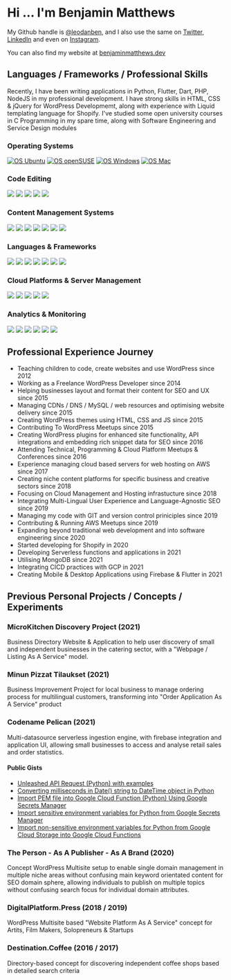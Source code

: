 # Hi ... I'm Benjamin Matthews

My Github handle is [@leodanben](https://github.com/leodanben), and I also use the same on [Twitter](https://twitter.com/leodanben), [LinkedIn](https://www.linkedin.com/in/leodanben/) and even on [Instagram](https://www.instagram.com/leodanben/). 

You can also find my website at [benjaminmatthews.dev](http://benjaminmatthews.dev)

## Languages / Frameworks / Professional Skills
Recently, I have been writing applications in Python, Flutter, Dart, PHP, NodeJS in my professional development.
I have strong skills in HTML, CSS & jQuery for WordPress Developmemt, along with experience with Liquid templating language for Shopify.
I've studied some open university courses in C Programming in my spare time, along with Software Engineering and Service Design modules
### Operating Systems
[![OS Ubuntu](https://img.shields.io/badge/-Ubuntu-brightgreen?style=flat&logo=Ubuntu&logoColor=white)](https://benjaminmatthews.dev/linus/ubuntu)
[![OS openSUSE](https://img.shields.io/badge/-openSUSE-brightgreen?style=flat&logo=openSUSE&logoColor=white)](https://benjaminmatthews.dev/linus/opensuse)
[![OS Windows](https://img.shields.io/badge/-Windows_10-lightgrey?style=flat&logo=Windows&logoColor=white)](https://benjaminmatthews.dev/windows/)
[![OS Mac](https://img.shields.io/badge/-Mac_OS-lightgrey?style=flat&logo=Apple&logoColor=white)](https://benjaminmatthews.dev/windows/)
### Code Editing
![](https://img.shields.io/badge/-PHPstorm-informational?style=flat&logo=PhpStorm&logoColor=white&color=brightgreen)
![](https://img.shields.io/badge/-PyCharm-informational?style=flat&logo=PyCharm&logoColor=white&color=brightgreen)
![](https://img.shields.io/badge/-WebStorm-informational?style=flat&logo=WebStorm&logoColor=white&color=brightgreen)
![](https://img.shields.io/badge/-Android%20Studio-informational?style=flat&logo=Android%20Studio&logoColor=white&color=brightgreen)
![](https://img.shields.io/badge/-Visual%20Studio%20Code-informational?style=flat&logo=Visual%20Studio%20Code&logoColor=white&color=lightgrey)
### Content Management Systems
![](https://img.shields.io/badge/-WordPress%20Theme%20Development-informational?style=flat&logo=WordPress&logoColor=white&color=brightgreen)
![](https://img.shields.io/badge/-WordPress%20Plugin%20Development-informational?style=flat&logo=WordPress&logoColor=white&color=brightgreen)
![](https://img.shields.io/badge/-WordPress%20Management-informational?style=flat&logo=WordPress&logoColor=white&color=brightgreen)
![](https://img.shields.io/badge/-WooCommerce%20Integration%20Development-informational?style=flat&logo=Woo&logoColor=white&color=brightgreen)
![](https://img.shields.io/badge/-WooCommerce%20Management-informational?style=flat&logo=Woo&logoColor=white&color=brightgreen)
![](https://img.shields.io/badge/-Shopify%20Theme%20Development-informational?style=flat&logo=Shopify&logoColor=white&color=lightgrey)
![](https://img.shields.io/badge/-Shopify%20Management-informational?style=flat&logo=Shopify&logoColor=white&color=lightgrey)
### Languages & Frameworks
![](https://img.shields.io/badge/-HTML5-informational?style=flat&logo=HTML5&logoColor=white&color=brightgreen)
![](https://img.shields.io/badge/-CSS-informational?style=flat&logo=CSS3&logoColor=white&color=brightgreen)
![](https://img.shields.io/badge/-jQuery-informational?style=flat&logo=jQuery&logoColor=white&color=brightgreen)
![](https://img.shields.io/badge/-PHP-informational?style=flat&logo=PHP&logoColor=white&color=brightgreen)
![](https://img.shields.io/badge/-JavaScript-informational?style=flat&logo=JavaScript&logoColor=white&color=brightgreen)
![](https://img.shields.io/badge/-Python-informational?style=flat&logo=Python&logoColor=white&color=brightgreen)
![](https://img.shields.io/badge/-Bash-informational?style=flat&logo=GNU%20Bash&logoColor=white&color=lightgrey)

### Cloud Platforms & Server Management
![](https://img.shields.io/badge/-Amazon%20AWS-informational?style=flat&logo=Amazon%20AWS&logoColor=white&color=brightgreen)
![](https://img.shields.io/badge/-Google%20Cloud-informational?style=flat&logo=Google%20Cloud&logoColor=white&color=brightgreen)
![](https://img.shields.io/badge/-Cloudflare-informational?style=flat&logo=Cloudflare&logoColor=white&color=brightgreen)
![](https://img.shields.io/badge/-Plesk-informational?style=flat&logo=Plesk&logoColor=white&color=brightgreen)
![](https://img.shields.io/badge/-cPanel-informational?style=flat&logo=cPanel&logoColor=white&color=brightgreen)
### Analytics & Monitoring
![](https://img.shields.io/badge/-Google%20Analytics-informational?style=flat&logo=Google%20Analytics&logoColor=white&color=brightgreen)
![](https://img.shields.io/badge/-Google%20Tag%20Manager-informational?style=flat&logo=Google%20Tag%20Manager&logoColor=white&color=brightgreen)
![](https://img.shields.io/badge/-Google%20Search%20Console-informational?style=flat&logo=Google%20Search%20Console&logoColor=white&color=brightgreen)
![](https://img.shields.io/badge/-Google%20PageSpeed%20Insights-informational?style=flat&logo=PageSpeed%20Insights&logoColor=white&color=brightgreen)
![](https://img.shields.io/badge/-Datadog-informational?style=flat&logo=Datadog&logoColor=white&color=lightgrey)
![](https://img.shields.io/badge/-New%20Relic-informational?style=flat&logo=New%20Relic&logoColor=white&color=lightgrey)


## Professional Experience Journey
- Teaching children to code, create websites and use WordPress since 2012
- Working as a Freelance WordPress Developer since 2014
- Helping businesses layout and format their content for SEO and UX since 2015 
- Managing CDNs / DNS / MySQL / web resources and optimising website delivery since 2015
- Creating WordPress themes using HTML, CSS and JS since 2015
- Contributing To WordPress Meetups since 2015
- Creating WordPress plugins for enhanced site functionality, API integrations and embedding rich snippet data for SEO since 2016
- Attending Technical, Programming & Cloud Platform Meetups & Conferences since 2016
- Experience managing cloud based servers for web hosting on AWS since 2017
- Creating niche content platforms for specific business and creative sectors since 2018
- Focusing on Cloud Management and Hosting infrastucture since 2018
- Integrating Multi-Lingual User Experience and Language-Agnostic SEO since 2019
- Managing my code with GIT and version control priniciples since 2019
- Contributing & Running AWS Meetups since 2019
- Expanding beyond traditional web development and into software engineering since 2020
- Started developing for Shopify in 2020
- Developing Serverless functions and applications in 2021
- Utilising MongoDB since 2021
- Integrating CICD practices with GCP in 2021
- Creating Mobile & Desktop Applications using Firebase & Flutter in 2021

## Previous Personal Projects / Concepts / Experiments
### MicroKitchen Discovery Project (2021)
Business Directory Website & Application to help user discovery of small and independent businesses in the catering sector, with a "Webpage / Listing As A Service" model.
### Minun Pizzat Tilaukset (2021)
Business Improvement Project for local business to manage ordering process for multilingual customers, transforming into "Order Application As A Service" product
### Codename Pelican (2021)
Multi-datasource serverless ingestion engine, with firebase integration and application UI, allowing small businesses to access and analyse retail sales and order statistics.
#### Public Gists
- [Unleashed API Request (Python) with examples](https://gist.github.com/leodanben/9c6ffb66d51790e71ef30fec8757dd2e)
- [Converting milliseconds in Date() string to DateTime object in Python](https://gist.github.com/leodanben/6ecd1a2b94f021495c3c043b2b193d1b)
- [Import PEM file into Google Cloud Function (Python) Using Google Secrets Manager](https://gist.github.com/leodanben/b85d7b9cf924ac49a7d74c5eecddb478)
- [Import sensitive environment variables for Python from Google Secrets Manager](https://gist.github.com/leodanben/a76bbbac711203c847a924ce45820e15)
- [Import non-sensitive environment variables for Python from Google Cloud Storage into Google Cloud Functions](https://gist.github.com/leodanben/4f6299b002ea920d81bd6d4dd7de54bd)
### The Person - As A Publisher - As A Brand (2020)
Concept WordPress Multisite setup to enable single domain management in multiple niche areas without confusing main keyword orientated content for SEO domain sphere, allowing individuals to publish on multiple topics without confusing search focus for individual domain attributes.
### DigitalPlatform.Press (2018 / 2019) 
WordPress Multisite based "Website Platform As A Service" concept for Artits, Film Makers, Solopreneurs & Startups
### Destination.Coffee (2016 / 2017)
Directory-based concept for discovering independent coffee shops based in detailed search criteria
